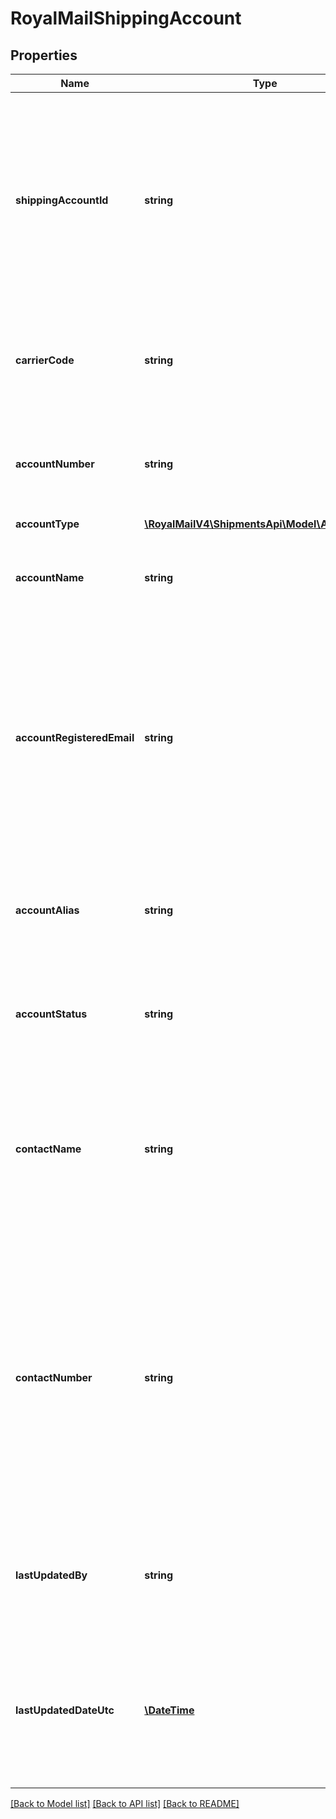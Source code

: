 # RoyalMailShippingAccount

## Properties
Name | Type | Description | Notes
------------ | ------------- | ------------- | -------------
**shippingAccountId** | **string** | Shipping Account Id &lt;br /&gt;The system identifier for this account. &lt;br /&gt;Use one of the Id or Alias in the Create Shipment Request to identify the account to use. | 
**carrierCode** | **string** | Carrier Code &lt;br /&gt;The carrier that this shipping account is for. | 
**accountNumber** | **string** | Carrier Account Number &lt;br /&gt;The account number given by the carrier. | [optional] 
**accountType** | [**\RoyalMailV4\ShipmentsApi\Model\AccountType**](AccountType.md) |  | 
**accountName** | **string** | Shipping Account Name &lt;br /&gt;The name of the Shipping Account. | 
**accountRegisteredEmail** | **string** | Account Registered Email &lt;br /&gt;This is the email that was used to register your Shipping Account with the carrier when the Shipping Account was created. | 
**accountAlias** | **string** | Shipping Account Alias &lt;br /&gt;Your identifier for this account. Must be unique. | 
**accountStatus** | **string** | Account Status &lt;br /&gt;The status of the shipping account. | 
**contactName** | **string** | Contact Name &lt;br /&gt;Used in a create shipment request as the shipper&#x27;s contact name if the shipper address is not provided. | 
**contactNumber** | **string** | Contact Number &lt;br /&gt;Used in a create shipment request as the shipper&#x27;s contact number if the shipper address is not provided, and the contact number is not set on the associated shipping location. | 
**lastUpdatedBy** | **string** | Last Updated By &lt;br /&gt;The user that last updated the shipping account. | 
**lastUpdatedDateUtc** | [**\DateTime**](\DateTime.md) | Last Updated Date UTC &lt;br /&gt;The system date and time when the shipping account was last updated. | 

[[Back to Model list]](../../README.md#documentation-for-models) [[Back to API list]](../../README.md#documentation-for-api-endpoints) [[Back to README]](../../README.md)

